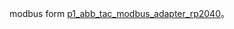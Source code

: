 modbus form [p1_abb_tac_modbus_adapter_rp2040](https://github.com/timstegeman/p1_abb_tac_modbus_adapter_rp2040)。

